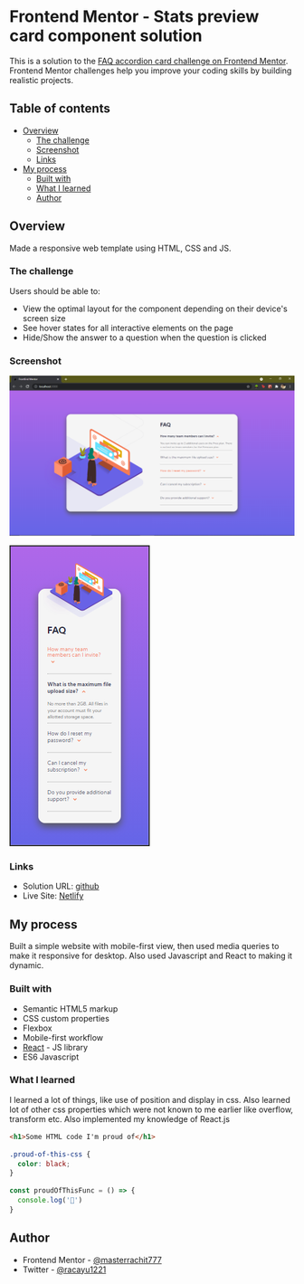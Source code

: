 # Frontend Mentor - Stats preview card component solution

This is a solution to the [FAQ accordion card challenge on Frontend Mentor](https://www.frontendmentor.io/challenges/faq-accordion-card-XlyjD0Oam). Frontend Mentor challenges help you improve your coding skills by building realistic projects. 

## Table of contents

- [Overview](#overview)
  - [The challenge](#the-challenge)
  - [Screenshot](#screenshot)
  - [Links](#links)
- [My process](#my-process)
  - [Built with](#built-with)
  - [What I learned](#what-i-learned)
  - [Author](#author)


## Overview

Made a responsive web template using HTML, CSS and JS.

### The challenge

Users should be able to:

- View the optimal layout for the component depending on their device's screen size
- See hover states for all interactive elements on the page
- Hide/Show the answer to a question when the question is clicked

### Screenshot

![Desktop](./public/images/my-screenshots/desktop-ss.png)

![Mobile](./public/images/my-screenshots/mobile-ss.png)

### Links

- Solution URL: [github](https://github.com/masterrachit777/faq-accordion-card)
- Live Site: [Netlify](https://competent-jennings-81ac66.netlify.app/)

## My process

Built a simple website with mobile-first view, then used media queries to make it responsive for desktop. Also used Javascript and React to making it dynamic.

### Built with

- Semantic HTML5 markup
- CSS custom properties
- Flexbox
- Mobile-first workflow
- [React](https://reactjs.org/) - JS library
- ES6 Javascript

### What I learned

I learned a lot of things, like use of position and display in css.
Also learned lot of other css properties which were not known to me earlier like overflow, transform etc.
Also implemented my knowledge of React.js

```html
<h1>Some HTML code I'm proud of</h1>
```
```css
.proud-of-this-css {
  color: black;
}
```
```js
const proudOfThisFunc = () => {
  console.log('🎉')
}
```

## Author

- Frontend Mentor - [@masterrachit777](https://www.frontendmentor.io/profile/masterrachit777)
- Twitter - [@racayu1221](https://www.twitter.com/racayu1221)
